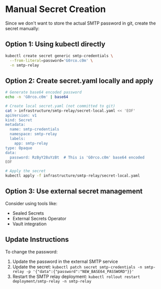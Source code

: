 # Manual Secret Creation

Since we don't want to store the actual SMTP password in git, create the secret manually:

## Option 1: Using kubectl directly
```bash
kubectl create secret generic smtp-credentials \
  --from-literal=password='G0rco.c0m' \
  -n smtp-relay
```

## Option 2: Create secret.yaml locally and apply
```bash
# Generate base64 encoded password
echo -n 'G0rco.c0m' | base64

# Create local secret.yaml (not committed to git)
cat > infrastructure/smtp-relay/secret-local.yaml << 'EOF'
apiVersion: v1
kind: Secret
metadata:
  name: smtp-credentials
  namespace: smtp-relay
  labels:
    app: smtp-relay
type: Opaque
data:
  password: RzByY28uYzBt  # This is 'G0rco.c0m' base64 encoded
EOF

# Apply the secret
kubectl apply -f infrastructure/smtp-relay/secret-local.yaml
```

## Option 3: Use external secret management
Consider using tools like:
- Sealed Secrets
- External Secrets Operator
- Vault integration

## Update Instructions
To change the password:
1. Update the password in the external SMTP service
2. Update the secret: `kubectl patch secret smtp-credentials -n smtp-relay -p '{"data":{"password":"NEW_BASE64_PASSWORD"}}'`
3. Restart the SMTP relay deployment: `kubectl rollout restart deployment/smtp-relay -n smtp-relay`